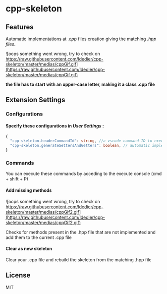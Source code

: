 # cpp-skeleton
## Features

Automatic implementations at _.cpp_ files creation giving the matching _.hpp files_.

![oops something went wrong, try to check on https://raw.githubusercontent.com/ldedier/cpp-skeleton/master/medias/cppGif.gif](https://raw.githubusercontent.com/ldedier/cpp-skeleton/master/medias/cppGif.gif)

**the file has to start with an upper-case letter, making it a class .cpp file**
## Extension Settings

### Configurations

#### Specify these configurations in *User Settings* :

```ts
{
  "cpp-skeleton.headerCommandId": string, //a vscode command ID to execute before the skeleton creation
  "cpp-skeleton.generateSettersAndGetters": boolean, // automatic implementations of getters and setters
}
```

### Commands

You can execute these commands by acceding to the execute console (cmd + shift + P)

#### Add missing methods

![oops something went wrong, try to check on https://raw.githubusercontent.com/ldedier/cpp-skeleton/master/medias/cppGif2.gif](https://raw.githubusercontent.com/ldedier/cpp-skeleton/master/medias/cppGif2.gif)

Checks for methods present in the .hpp file that are not implemented and add them to the current .cpp file

 #### Clear as new skeleton

Clear your .cpp file and rebuild the skeleton from the matching .hpp file

License
----
MIT

